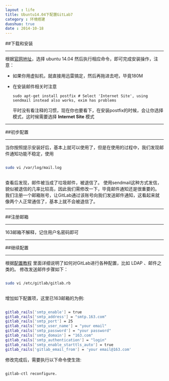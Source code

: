 ```yaml
---
layout : life
title: Ubuntu14.04下配置GitLab7
category : 环境搭建
duoshuo: true
date : 2014-10-18
---
```


##下载和安装

******

根据[官网地址][1]，选择 ubuntu 14.04 然后执行相应命令，即可完成安装操作，注意：

* 如果你用虚拟机，就直接用迅雷搞定，然后再拖进去吧，毕竟180M
* 在安装邮件相关时注意

  ```
  sudo apt-get install postfix # Select 'Internet Site', using sendmail instead also works, exim has problems
  ```
  平时没有看注释的习惯，现在你也要看下，在安装postfix的时候，会让你选择模式，这时候需要选择 **Internet Site** 模式

<!-- more -->

******

##初步配置

******

当你按照提示安装好后，基本上就可以使用了，但是在使用的过程中，我们发现邮件通知功能不稳定，使用

```sh

sudo vi /var/log/mail.log
    
```
查看后发现，邮件被当成了垃圾邮件，被退信了。
使用sendmail这种方式发信，貌似被退信的几率比较高，因此我们需修改一下，毕竟邮件通知还是很重要的。
我们注册一个邮箱账号，让GitLab通过该账号向我们发送邮件通知，这看起来就像两个人正常通信了，基本上就不会被退信了。

******

##注册邮箱

******

163邮箱不解释，记住用户名密码即可

******

##继续配置

******

根据[配置教程][2]
里面详细说明了如何对GitLab进行各种配置，比如 LDAP 、邮件之类的。
修改发送邮件步骤如下：

```sh

sudo vi /etc/gitlab/gitlab.rb
    
```

增加如下配置项，这里已163邮箱的为例:

```sh

gitlab_rails['smtp_enable'] = true
gitlab_rails['smtp_address'] = "smtp.163.com"
gitlab_rails['smtp_port'] = 25
gitlab_rails['smtp_user_name'] = "your email"
gitlab_rails['smtp_password'] = "your password"
gitlab_rails['smtp_domain'] = "163.com"
gitlab_rails['smtp_authentication'] = "login"
gitlab_rails['smtp_enable_starttls_auto'] = true
gitlab_rails['gitlab_email_from'] = 'your email@163.com'

```

修改完成后，需要执行以下命令使生效:

```sh

gitlab-ctl reconfigure.


```

[1]:https://about.gitlab.com/downloads/
[2]:https://gitlab.com/gitlab-org/omnibus-gitlab/blob/master/README.md#emails-are-not-being-delivered